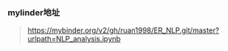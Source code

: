 ### mylinder地址

> https://mybinder.org/v2/gh/ruan1998/ER_NLP.git/master?urlpath=NLP_analysis.ipynb

